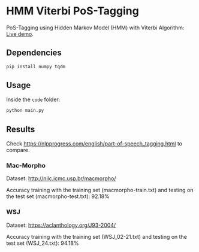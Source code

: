 # HMM Viterbi PoS-Tagging

PoS-Tagging using Hidden Markov Model (HMM) with Viterbi Algorithm: [Live demo](https://pos-tagging.streamlit.app/).

## Dependencies

```bash
pip install numpy tqdm
```

## Usage

Inside the `code` folder:

```bash
python main.py
```

## Results

Check https://nlpprogress.com/english/part-of-speech_tagging.html to compare.

### Mac-Morpho

Dataset: http://nilc.icmc.usp.br/macmorpho/

Accuracy training with the training set (macmorpho-train.txt) and testing on the test set (macmorpho-test.txt): 92.18%

### WSJ
Dataset: https://aclanthology.org/J93-2004/

Accuracy training with the training set (WSJ_02-21.txt) and testing on the test set (WSJ_24.txt): 94.18%
